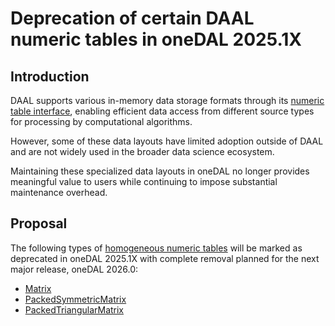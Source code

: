 # Deprecation of certain DAAL numeric tables in oneDAL 2025.1X

## Introduction

DAAL supports various in-memory data storage formats through its
[numeric table interface](https://uxlfoundation.github.io/oneDAL/daal/data-management/numeric-tables.html),
enabling efficient data access from different source types for processing
by computational algorithms.

However, some of these data layouts have limited adoption outside of DAAL
and are not widely used in the broader data science ecosystem.

Maintaining these specialized data layouts in oneDAL no longer provides
meaningful value to users while continuing to impose substantial maintenance
overhead.

## Proposal

The following types of [homogeneous numeric tables](https://uxlfoundation.github.io/oneDAL/daal/data-management/numeric-tables-types.html#homogeneous-numeric-tables)
will be marked as deprecated in oneDAL 2025.1X with complete removal planned
for the next major release, oneDAL 2026.0:

- [Matrix](https://github.com/uxlfoundation/oneDAL/blob/main/cpp/daal/include/data_management/data/matrix.h#L49)
- [PackedSymmetricMatrix](https://github.com/uxlfoundation/oneDAL/blob/main/cpp/daal/include/data_management/data/symmetric_matrix.h#L106)
- [PackedTriangularMatrix](https://github.com/uxlfoundation/oneDAL/blob/main/cpp/daal/include/data_management/data/symmetric_matrix.h#L801)
